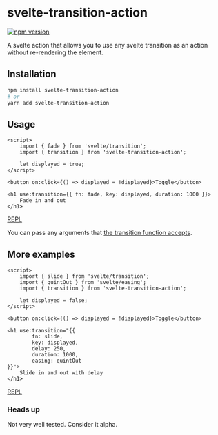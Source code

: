 # svelte-transition-action

[![npm version](https://badge.fury.io/js/svelte-transition-action.svg)](https://badge.fury.io/js/svelte-transition-action)

A svelte action that allows you to use any svelte transition as an action without re-rendering the element.

## Installation

```bash
npm install svelte-transition-action
# or
yarn add svelte-transition-action
```

## Usage

```svelte
<script>
    import { fade } from 'svelte/transition';
    import { transition } from 'svelte-transition-action';
  
    let displayed = true;
</script>

<button on:click={() => displayed = !displayed}>Toggle</button>

<h1 use:transition={{ fn: fade, key: displayed, duration: 1000 }}>
    Fade in and out
</h1>
```

[REPL](https://svelte.dev/repl/94016945d3af465c8ffab47854b5771d?version=3.58.0)

You can pass any arguments
that [the transition function accepts](https://svelte.dev/docs#template-syntax-element-directives-transition-fn).

## More examples

```svelte
<script>
	import { slide } from 'svelte/transition';
	import { quintOut } from 'svelte/easing';
	import { transition } from 'svelte-transition-action';

	let displayed = false;
</script>

<button on:click={() => displayed = !displayed}>Toggle</button>

<h1 use:transition="{{
		fn: slide,
		key: displayed,
		delay: 250,
		duration: 1000,
		easing: quintOut
}}">
	Slide in and out with delay
</h1>
``` 

[REPL](https://svelte.dev/repl/c3ace6cb2b3d44618f7ba968f4ecedee?version=3.58.0)

### Heads up

Not very well tested. Consider it alpha.